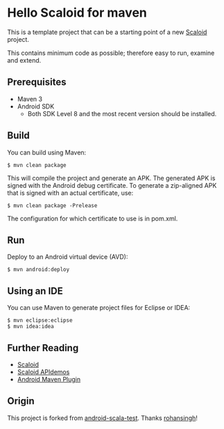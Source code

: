 # Hello Scaloid for maven

This is a template project that can be a starting point of a new [Scaloid](https://github.com/pocorall/scaloid) project. 

This contains minimum code as possible; therefore easy to run, examine and extend.

Prerequisites
-------------
* Maven 3
* Android SDK
  - Both SDK Level 8 and the most recent version should be installed.

Build
-----
You can build using Maven:

    $ mvn clean package

This will compile the project and generate an APK. The generated APK is
signed with the Android debug certificate. To generate a zip-aligned APK
that is signed with an actual certificate, use:

    $ mvn clean package -Prelease

The configuration for which certificate to use is in pom.xml.

Run
---
Deploy to an Android virtual device (AVD):

    $ mvn android:deploy

Using an IDE
------------
You can use Maven to generate project files for Eclipse or IDEA:

    $ mvn eclipse:eclipse
    $ mvn idea:idea

Further Reading
---------------
- [Scaloid](https://github.com/pocorall/scaloid)
- [Scaloid APIdemos](https://github.com/pocorall/scaloid-apidemos)
- [Android Maven Plugin](http://code.google.com/p/maven-android-plugin/)


Origin
------
This project is forked from [android-scala-test](https://github.com/rohansingh/android-scala-test). Thanks [rohansingh](https://github.com/rohansingh)!
